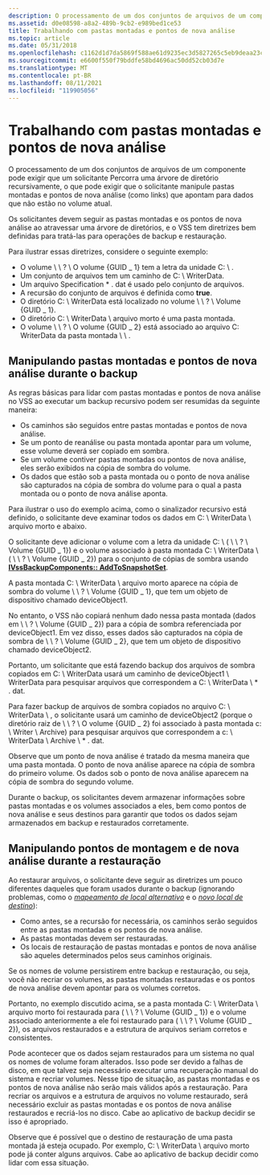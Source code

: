 ```yaml
---
description: O processamento de um dos conjuntos de arquivos de um componente pode exigir que um solicitante Percorra uma árvore de diretório recursivamente, o que pode exigir que o solicitante manipule pastas montadas e pontos de nova análise (como links) que apontam para dados que não estão no volume atual.
ms.assetid: d0e08598-a8a2-489b-9cb2-e989bed1ce53
title: Trabalhando com pastas montadas e pontos de nova análise
ms.topic: article
ms.date: 05/31/2018
ms.openlocfilehash: c1162d1d7da5869f588ae61d9235ec3d5827265c5eb9deaa23c38b8b9e85db68
ms.sourcegitcommit: e6600f550f79bddfe58bd4696ac50dd52cb03d7e
ms.translationtype: MT
ms.contentlocale: pt-BR
ms.lasthandoff: 08/11/2021
ms.locfileid: "119905056"
---
```

# <a name="working-with-mounted-folders-and-reparse-points"></a>Trabalhando com pastas montadas e pontos de nova análise

O processamento de um dos conjuntos de arquivos de um componente pode exigir que um solicitante Percorra uma árvore de diretório recursivamente, o que pode exigir que o solicitante manipule pastas montadas e pontos de nova análise (como links) que apontam para dados que não estão no volume atual.

Os solicitantes devem seguir as pastas montadas e os pontos de nova análise ao atravessar uma árvore de diretórios, e o VSS tem diretrizes bem definidas para tratá-las para operações de backup e restauração.

Para ilustrar essas diretrizes, considere o seguinte exemplo:

-   O volume \\ \\ ? \\ O volume {GUID \_ 1} tem a letra da unidade C: \\ .
-   Um conjunto de arquivos tem um caminho de C: \\ WriterData.
-   Um arquivo Specification \* . dat é usado pelo conjunto de arquivos.
-   A recursão do conjunto de arquivos é definida como **true**.
-   O diretório C: \\ WriterData está localizado no volume \\ \\ ? \\ Volume {GUID \_ 1}.
-   O diretório C: \\ WriterData \\ arquivo morto é uma pasta montada.
-   O volume \\ \\ ? \\ O volume {GUID \_ 2} está associado ao arquivo C: WriterData da pasta montada \\ \\ .

## <a name="handling-mounted-folders-and-reparse-points-during-backup"></a>Manipulando pastas montadas e pontos de nova análise durante o backup

As regras básicas para lidar com pastas montadas e pontos de nova análise no VSS ao executar um backup recursivo podem ser resumidas da seguinte maneira:

-   Os caminhos são seguidos entre pastas montadas e pontos de nova análise.
-   Se um ponto de reanálise ou pasta montada apontar para um volume, esse volume deverá ser copiado em sombra.
-   Se um volume contiver pastas montadas ou pontos de nova análise, eles serão exibidos na cópia de sombra do volume.
-   Os dados que estão sob a pasta montada ou o ponto de nova análise são capturados na cópia de sombra do volume para o qual a pasta montada ou o ponto de nova análise aponta.

Para ilustrar o uso do exemplo acima, como o sinalizador recursivo está definido, o solicitante deve examinar todos os dados em C: \\ WriterData \\ arquivo morto e abaixo.

O solicitante deve adicionar o volume com a letra da unidade C: \\ ( \\ \\ ? \\ Volume {GUID \_ 1}) e o volume associado à pasta montada C: \\ WriterData \\ ( \\ \\ ? \\ Volume {GUID \_ 2}) para o conjunto de cópias de sombra usando [**IVssBackupComponents:: AddToSnapshotSet**](/windows/desktop/api/VsBackup/nf-vsbackup-ivssbackupcomponents-addtosnapshotset).

A pasta montada C: \\ WriterData \\ arquivo morto aparece na cópia de sombra do volume \\ \\ ? \\ Volume {GUID \_ 1}, que tem um objeto de dispositivo chamado deviceObject1.

No entanto, o VSS não copiará nenhum dado nessa pasta montada (dados em \\ \\ ? \\ Volume {GUID \_ 2}) para a cópia de sombra referenciada por deviceObject1. Em vez disso, esses dados são capturados na cópia de sombra de \\ \\ ? \\ Volume {GUID \_ 2}, que tem um objeto de dispositivo chamado deviceObject2.

Portanto, um solicitante que está fazendo backup dos arquivos de sombra copiados em C: \\ WriterData usará um caminho de deviceObject1 \\ WriterData para pesquisar arquivos que correspondem a C: \\ WriterData \\ \* . dat.

Para fazer backup de arquivos de sombra copiados no arquivo C: \\ WriterData \\ , o solicitante usará um caminho de deviceObject2 (porque o diretório raiz de \\ \\ ? \\ O volume {GUID \_ 2} foi associado à pasta montada c: \\ Writer \\ Archive) para pesquisar arquivos que correspondem a c: \\ WriterData \\ Archive \\ \* . dat.

Observe que um ponto de nova análise é tratado da mesma maneira que uma pasta montada. O ponto de nova análise aparece na cópia de sombra do primeiro volume. Os dados sob o ponto de nova análise aparecem na cópia de sombra do segundo volume.

Durante o backup, os solicitantes devem armazenar informações sobre pastas montadas e os volumes associados a eles, bem como pontos de nova análise e seus destinos para garantir que todos os dados sejam armazenados em backup e restaurados corretamente.

## <a name="handling-mount-and-reparse-points-during-restore"></a>Manipulando pontos de montagem e de nova análise durante a restauração

Ao restaurar arquivos, o solicitante deve seguir as diretrizes um pouco diferentes daqueles que foram usados durante o backup (ignorando problemas, como o [*mapeamento de local alternativo*](vssgloss-a.md) e o [*novo local de destino*](vssgloss-n.md)):

-   Como antes, se a recursão for necessária, os caminhos serão seguidos entre as pastas montadas e os pontos de nova análise.
-   As pastas montadas devem ser restauradas.
-   Os locais de restauração de pastas montadas e pontos de nova análise são aqueles determinados pelos seus caminhos originais.

Se os nomes de volume persistirem entre backup e restauração, ou seja, você não recriar os volumes, as pastas montadas restauradas e os pontos de nova análise devem apontar para os volumes corretos.

Portanto, no exemplo discutido acima, se a pasta montada C: \\ WriterData \\ arquivo morto foi restaurada para ( \\ \\ ? \\ Volume {GUID \_ 1}) e o volume associado anteriormente a ele foi restaurado para ( \\ \\ ? \\ Volume {GUID \_ 2}), os arquivos restaurados e a estrutura de arquivos seriam corretos e consistentes.

Pode acontecer que os dados sejam restaurados para um sistema no qual os nomes de volume foram alterados. Isso pode ser devido a falhas de disco, em que talvez seja necessário executar uma recuperação manual do sistema e recriar volumes. Nesse tipo de situação, as pastas montadas e os pontos de nova análise não serão mais válidos após a restauração. Para recriar os arquivos e a estrutura de arquivos no volume restaurado, será necessário excluir as pastas montadas e os pontos de nova análise restaurados e recriá-los no disco. Cabe ao aplicativo de backup decidir se isso é apropriado.

Observe que é possível que o destino de restauração de uma pasta montada já esteja ocupado. Por exemplo, C: \\ WriterData \\ arquivo morto pode já conter alguns arquivos. Cabe ao aplicativo de backup decidir como lidar com essa situação.

 

 



